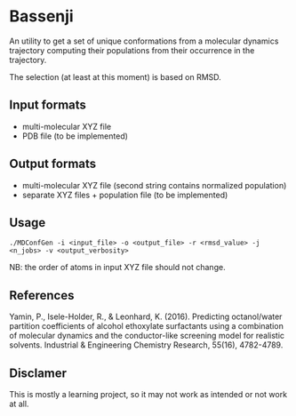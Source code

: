 # Bassenji

An utility to get a set of unique conformations
from a molecular dynamics trajectory computing
their populations from their occurrence in the trajectory.

The selection (at least at this moment) is based on RMSD.

## Input formats

* multi-molecular XYZ file
* PDB file (to be implemented)

## Output formats

* multi-molecular XYZ file
  (second string contains normalized population)
* separate XYZ files + population file (to be implemented)

## Usage

`./MDConfGen -i <input_file> -o <output_file> -r <rmsd_value> -j <n_jobs>
-v <output_verbosity>`

NB: the order of atoms in input XYZ file should not change.

## References

Yamin, P., Isele-Holder, R., & Leonhard, K. (2016). Predicting octanol/water partition coefficients of
alcohol ethoxylate surfactants using a combination of molecular dynamics and the conductor-like
screening model for realistic solvents. Industrial & Engineering Chemistry Research, 55(16), 4782-4789.

## Disclamer

This is mostly a learning project, so it may not work as intended or not work at all.